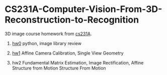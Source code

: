 # CS231A-Computer-Vision-From-3D-Reconstruction-to-Recognition

3D image course homework from [cs231A](http://web.stanford.edu/class/cs231a/index.html).

  1. [hw0](https://github.com/philiphzcx/CS231A-Computer-Vision-From-3D-Reconstruction-to-Recognition/tree/master/ps0_code)  python, image library review
  
  2. [hw1](https://github.com/philiphzcx/CS231A-Computer-Vision-From-3D-Reconstruction-to-Recognition/tree/master/ps1_code)  Affine Camera Calibration, Single View Geometry
  
  3. hw2  Fundamental Matrix Estimation, Image Rectification, Affine Structure from Motion
          Structure From Motion
